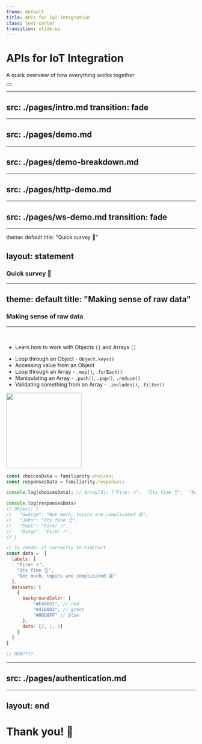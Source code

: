 ```yaml
---
theme: default
title: APIs for IoT Integration
class: text-center
transition: slide-up
---
```


# APIs for IoT Integration

A quick overview of how everything works together

<!-- <div class="pt-12">
  <span @click="$slidev.nav.next " class="px-2 py-1 rounded cursor-pointer" hover="bg-white bg-opacity-10">
    Press Space for next page <carbon:arrow-right class="inline"/>
  </span>
</div> -->

<div class="abs-br m-6 flex gap-2">
  <button @click="$slidev.nav.openInEditor()" title="Open in Editor" class="text-xl slidev-icon-btn opacity-50 !border-none !hover:text-white">
    <carbon:edit />
  </button>
  <a href="https://github.com/slidevjs/slidev" target="_blank" alt="GitHub" title="Open in GitHub"
    class="text-xl slidev-icon-btn opacity-50 !border-none !hover:text-white">
    <carbon-logo-github />
  </a>
</div>

---
src: ./pages/intro.md
transition: fade
---

---
src: ./pages/demo.md
---

---
src: ./pages/demo-breakdown.md
---

---
src: ./pages/http-demo.md
---

---
src: ./pages/ws-demo.md
transition: fade
---

---
theme: default
title: "Quick survey 🤔"

layout: statement
---

### Quick survey 🤔

<PieChart />

---
theme: default
title: "Making sense of raw data"
---

### Making sense of raw data
___

<br />

<ul>
  <li>Learn how to work with Objects <code>{}</code> and Arrays <code>[]</code>
  </li>
</ul>
<ul class="pl-8">
  <li v-click>Loop through an Object - <code>Object.keys()</code></li>
  <li v-click>Accessing value from an Object</li>
  <li v-click>Loop through an Array - <code>.map()</code>, <code>.forEach()</code></li>
  <li v-click>Manipulating an Array - <code>.push()</code>, <code>.pop()</code>, <code>.reduce()</code></li>
  <li v-click>Validating something from an Array - <code>.includes()</code>, <code>.filter()</code></li>
</ul>

<img src="/assets/pie-chart.png" width=200 height=200 class="absolute z-2 top-[15%] right-[10%]" v-click>

```js {*}{maxHeight:'230px'}
const choicesData = familiarity.choices;
const responsesData = familiarity.responses;

console.log(choicesData); // Array(3): ["Fire! 🔥",  "Its fine 👌",  "Not much, topics are complicated 😩"]

console.log(responsesData) 
// Object: {
//   "Goerge": "Not much, topics are complicated 😩",
//   "John": "Its fine 👌",
//   "Paul": "Fire! 🔥",
//   "Ringo": "Fire! 🔥",
// }

// To render it correctly to PieChart
const data =  {
  labels: [
    "Fire! 🔥",
    "Its fine 👌",
    "Not much, topics are complicated 😩"
  ],
  datasets: [
    {
      backgroundColor: [
          "#E46651", // red
          "#41B883", // green
          "#00D8FF" // blue
      ],
      data: [2, 1, 1]
    }
  ]
}

// HOW????
```
---
src: ./pages/authentication.md
---

---
layout: end
---

# Thank you! 🙏